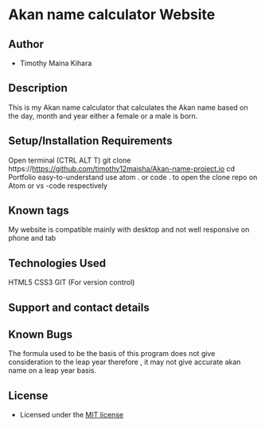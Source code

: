 # Akan name calculator Website

## Author

- Timothy Maina Kihara

## Description

This is my Akan name calculator that calculates the Akan name based on the day, month and year either a female or
a male is born.

## Setup/Installation Requirements

Open terminal (CTRL ALT T)
git clone https://https://github.com/timothy12maisha/Akan-name-project.io
cd Portfolio
easy-to-understand
use atom . or code . to open the clone repo on Atom or vs -code respectively

## Known tags

My website is compatible mainly with desktop and not well responsive on phone and tab

## Technologies Used

HTML5 
CSS3
GIT (For version control)

## Support and contact details

## Known Bugs
The formula used to be the basis of this program does not give consideration to the leap year
therefore , it may not give accurate akan name on a leap year basis.

## License

- Licensed under the [MIT license](LICENSE)